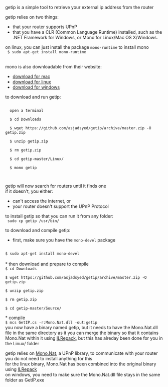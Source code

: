 getip is a simple tool to retrieve your external ip address from the router  

 
getip relies on two things:   
* that your router supports UPnP  
* that you have a CLR (Common Language Runtime) installed, such as the .NET Framework for Windows, or Mono for Linux/Mac OS X/Windows. <br />


on linux, you can just install the package <code>mono-runtime</code> to install mono  
<code>
$ sudo apt-get install mono-runtime  
</code><br />
mono is also downloadable from their website:  
* <a href="http://www.mono-project.com/download/#download-mac">download for mac</a>
* <a href="http://www.mono-project.com/download/#download-lin">download for linux</a>
* <a href="http://www.mono-project.com/download/#download-win">download for windows</a>

to download and run getip: 
  <pre><code>
  open a terminal<br />
  $ cd Downloads<br />
  $ wget https://github.com/asjadsyed/getip/archive/master.zip -O getip.zip<br />
  $ unzip getip.zip<br />
  $ rm getip.zip<br />
  $ cd getip-master/Linux/<br />
  $ mono getip<br />
  </code></pre>

getip will now search for routers until it finds one  
if it doesn't, you either:  
  * can't access the internet, or  
  * your router doesn't support the UPnP Protocol  

to install getip so that you can run it from any folder:  
<code>
sudo cp getip /usr/bin/
</code>

to download and compile getip:  
* first, make sure you have the <code>mono-devel</code> package  
<code>
$ sudo apt-get install mono-devel  
</code><br />
* then download and prepare to compile
<code>
$ cd Downloads<br />
$ wget https://github.com/asjadsyed/getip/archive/master.zip -O getip.zip<br />
$ unzip getip.zip<br />
$ rm getip.zip<br />
$ cd getip-master/Source/<br />
</code>
* compile
<code>
$ mcs GetIP.cs -r:Mono.Nat.dll -out:getip
</code>
you now have a binary named getip, but it needs to have the Mono.Nat.dll file in the same directory as it  
you can merge the binary so that it contains Mono.Nat within it using <a href="https://github.com/gluck/il-repack">ILRepack</a>, but this has alreday been done for you in the Linux/ folder

getip relies on <a href="https://github.com/mono/Mono.Nat">Mono.Nat</a>, a UPnP library, to communicate with your router  
you do not need to install anything for this  
for the linux binary, Mono.Nat has been combined into the original binary using <a href="https://github.com/gluck/il-repack">ILRepack</a>  
on windows, you need to make sure the Mono.Nat.dll file stays in the same folder as GetIP.exe  
  
